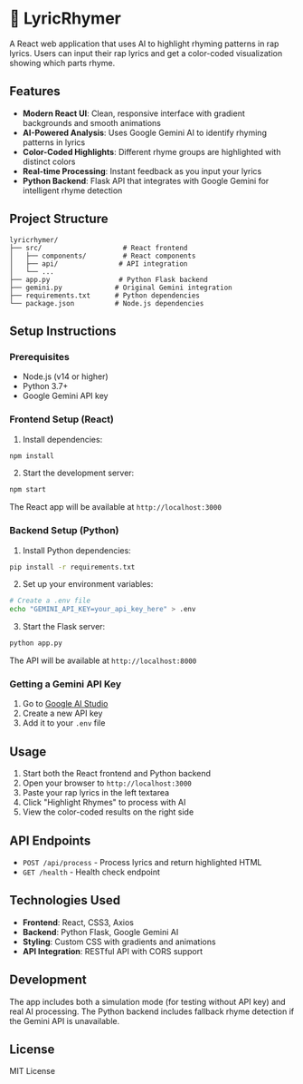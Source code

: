 # 🎤 LyricRhymer

A React web application that uses AI to highlight rhyming patterns in rap lyrics. Users can input their rap lyrics and get a color-coded visualization showing which parts rhyme.

## Features

- **Modern React UI**: Clean, responsive interface with gradient backgrounds and smooth animations
- **AI-Powered Analysis**: Uses Google Gemini AI to identify rhyming patterns in lyrics
- **Color-Coded Highlights**: Different rhyme groups are highlighted with distinct colors
- **Real-time Processing**: Instant feedback as you input your lyrics
- **Python Backend**: Flask API that integrates with Google Gemini for intelligent rhyme detection

## Project Structure

```
lyricrhymer/
├── src/                    # React frontend
│   ├── components/         # React components
│   ├── api/               # API integration
│   └── ...
├── app.py                 # Python Flask backend
├── gemini.py             # Original Gemini integration
├── requirements.txt      # Python dependencies
└── package.json          # Node.js dependencies
```

## Setup Instructions

### Prerequisites

- Node.js (v14 or higher)
- Python 3.7+
- Google Gemini API key

### Frontend Setup (React)

1. Install dependencies:
```bash
npm install
```

2. Start the development server:
```bash
npm start
```

The React app will be available at `http://localhost:3000`

### Backend Setup (Python)

1. Install Python dependencies:
```bash
pip install -r requirements.txt
```

2. Set up your environment variables:
```bash
# Create a .env file
echo "GEMINI_API_KEY=your_api_key_here" > .env
```

3. Start the Flask server:
```bash
python app.py
```

The API will be available at `http://localhost:8000`

### Getting a Gemini API Key

1. Go to [Google AI Studio](https://makersuite.google.com/app/apikey)
2. Create a new API key
3. Add it to your `.env` file

## Usage

1. Start both the React frontend and Python backend
2. Open your browser to `http://localhost:3000`
3. Paste your rap lyrics in the left textarea
4. Click "Highlight Rhymes" to process with AI
5. View the color-coded results on the right side

## API Endpoints

- `POST /api/process` - Process lyrics and return highlighted HTML
- `GET /health` - Health check endpoint

## Technologies Used

- **Frontend**: React, CSS3, Axios
- **Backend**: Python Flask, Google Gemini AI
- **Styling**: Custom CSS with gradients and animations
- **API Integration**: RESTful API with CORS support

## Development

The app includes both a simulation mode (for testing without API key) and real AI processing. The Python backend includes fallback rhyme detection if the Gemini API is unavailable.

## License

MIT License